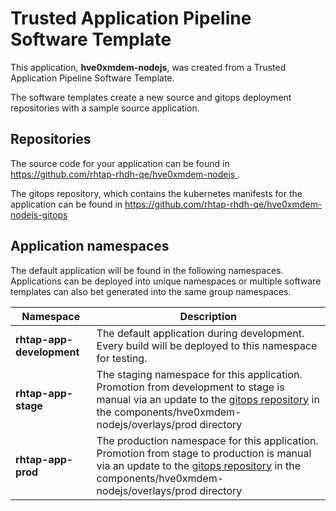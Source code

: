 # Trusted Application Pipeline Software Template

This application, **hve0xmdem-nodejs**, was created from a Trusted Application Pipeline Software Template.

The software templates create a new source and gitops deployment repositories with a sample source application. 

## Repositories

The source code for your application can be found in [https://github.com/rhtap-rhdh-qe/hve0xmdem-nodejs ](https://github.com/rhtap-rhdh-qe/hve0xmdem-nodejs ).
 
The gitops repository, which contains the kubernetes manifests for the application can be found in 
[https://github.com/rhtap-rhdh-qe/hve0xmdem-nodejs-gitops ](https://github.com/rhtap-rhdh-qe/hve0xmdem-nodejs-gitops ) 

## Application namespaces 

The default application will be found in the following namespaces. Applications can be deployed into unique namespaces or multiple software templates can also bet generated into the same group namespaces.  

|  Namespace   |  Description   |  
| -------- | -------- |   
| **rhtap-app-development** | The default application during development. Every build will be deployed to this namespace for testing. | 
| **rhtap-app-stage** | The staging namespace for this application. Promotion from development to stage is manual via an update to the [gitops repository](https://github.com/rhtap-rhdh-qe/hve0xmdem-nodejs-gitops ) in the components/hve0xmdem-nodejs/overlays/prod directory |  
| **rhtap-app-prod** | The production namespace for this application. Promotion from stage to production is manual via an update to the [gitops repository](https://github.com/rhtap-rhdh-qe/hve0xmdem-nodejs-gitops ) in the components/hve0xmdem-nodejs/overlays/prod directory | 
